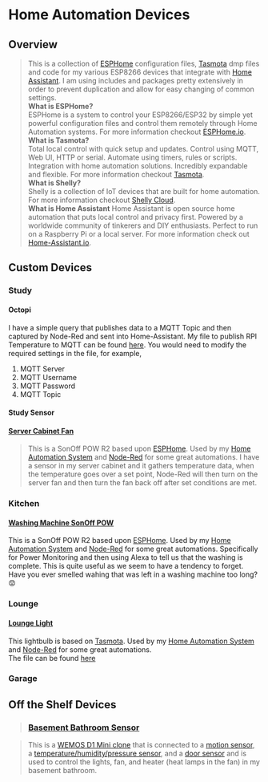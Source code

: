 # Home Automation Devices  

## Overview  

> This is a collection of [ESPHome](https://ESPHome.io) configuration files, [Tasmota](https://tasmota.github.io/docs/) dmp files and code for my various ESP8266 devices that integrate with [Home Assistant](https://www.home-assistant.io/). I am using includes and packages pretty extensively in order to prevent duplication and allow for easy changing of common settings.
> </br>
> **What is ESPHome?**  
> ESPHome is a system to control your ESP8266/ESP32 by simple yet powerful configuration files and control them remotely through Home Automation systems. For more information checkout [ESPHome.io](https://ESPHome.io).
> </br>
> **What is Tasmota?**  
> Total local control with quick setup and updates.
Control using MQTT, Web UI, HTTP or serial.
Automate using timers, rules or scripts.
Integration with home automation solutions.
Incredibly expandable and flexible. For more information checkout [Tasmota](https://tasmota.github.io/docs/).
> </br>
> **What is Shelly?**  
> Shelly is a collection of IoT devices that are built for home automation. For more information checkout [Shelly Cloud](https://shelly.cloud/).
> </br>
> **What is Home Assistant**
> Home Assistant is open source home automation that puts local control and privacy first. Powered by a worldwide community of tinkerers and DIY enthusiasts. Perfect to run on a Raspberry Pi or a local server.  For more information check out [Home-Assistant.io](https://www.home-assistant.io/).

## Custom Devices

### Study

#### Octopi

I have a simple query that publishes data to a MQTT Topic and then captured by Node-Red and sent into Home-Assistant. My file to publish RPI Temperature to MQTT can be found [here](/python/temp1-hassos-mqtt.py). You would need to modify the required settings in the file, for example,  

1. MQTT Server
2. MQTT Username
3. MQTT Password
4. MQTT Topic

#### Study Sensor

#### [Server Cabinet Fan](/esphome/study/sonoff-powr2-server-cabinet.yaml)  

> This is a SonOff POW R2 based upon [ESPHome](esphome.io). Used by my [Home Automation System](https://www.home-assistant.io/) and [Node-Red](https://nodered.org/) for some great automations. I have a sensor in my server cabinet and it gathers temperature data, when the temperature goes over a set point, Node-Red will then turn on the server fan and then turn the fan back off after set conditions are met.

### Kitchen  

#### [Washing Machine SonOff POW](/esphome/kitchen/sonoff-powr2-washing-machine.yaml)  

This is a SonOff POW R2 based upon [ESPHome](esphome.io). Used by my [Home Automation System](https://www.home-assistant.io/) and [Node-Red](https://nodered.org/) for some great automations. Specifically for Power Monitoring and then using Alexa to tell us that the washing is complete. This is quite useful as we seem to have a tendency to forget. Have you ever smelled wahing that was left in a washing machine too long? :rage:

### Lounge  

#### [Lounge Light](/tasmota/lounge/Config_loungergbw_5090_9.1.0.dmp)

This lightbulb is based on [Tasmota](https://tasmota.github.io/docs/). Used by my [Home Automation System](https://www.home-assistant.io/) and [Node-Red](https://nodered.org/) for some great automations.  
The file can be found [here](/tasmota/lounge/Config_loungergbw_5090_9.1.0.dmp)  

### Garage

## Off the Shelf Devices

> ### [Basement Bathroom Sensor](./devices/basement_bathroom_sensor.yaml)

> This is a [WEMOS D1 Mini clone](https://www.amazon.com/gp/product/B076F52NQD/ref=ppx_yo_dt_b_search_asin_title?ie=UTF8&psc=1) that is connected to a [motion sensor](https://www.amazon.com/gp/product/B07GJDJV63/ref=ppx_yo_dt_b_asin_title_o06_s01?ie=UTF8&psc=1), a [temperature/humidity/pressure sensor](https://www.amazon.com/gp/product/B07KYJNFMD/ref=ppx_yo_dt_b_asin_title_o06_s01?ie=UTF8&psc=1), and a [door sensor](https://www.amazon.com/gp/product/B07YBGZNNW/ref=ppx_yo_dt_b_asin_title_o09_s00?ie=UTF8&psc=1) and is used to control the lights, fan, and heater (heat lamps in the fan) in my basement bathroom.
